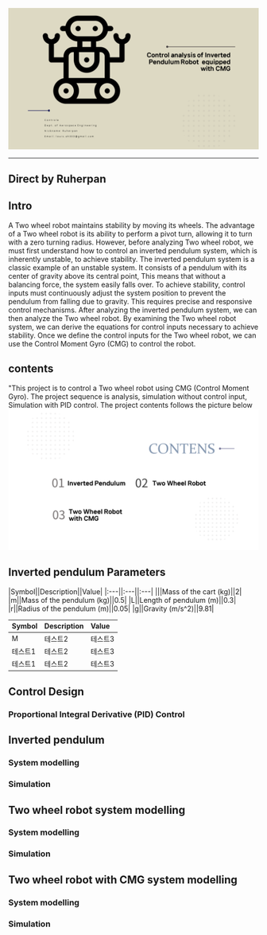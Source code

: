 
![RCTVC](Image/Main_page.png)
***
## Direct by Ruherpan

## Intro

A Two wheel robot maintains stability by moving its wheels. The advantage of a Two wheel robot is its ability to perform a pivot turn, allowing it to turn with a zero turning radius. However, before analyzing Two wheel robot, we must first understand how to control an inverted pendulum system, which is inherently unstable, to achieve stability. The inverted
pendulum system is a classic example of an unstable system. It consists of a pendulum with its center of gravity above its central point, This means that without a balancing force, the system easily falls over. To achieve stability, control inputs must continuously adjust the system position to prevent the pendulum from falling due to gravity. This requires precise and responsive control mechanisms. After analyzing the inverted pendulum system, we can then analyze the Two wheel robot. By examining the Two wheel robot system, we can derive the equations for control inputs necessary to achieve stability. Once we define the control inputs for the Two wheel robot, we can use the Control Moment Gyro (CMG) to control the robot.

## contents
"This project is to control a Two wheel robot using CMG (Control Moment Gyro). The project sequence is analysis, simulation without control input, Simulation with PID control. The project contents follows the picture below
![RCTVC](Image/contents.png)

## Inverted pendulum Parameters
|Symbol||Description||Value|
|:---||:---||:---|
|||Mass of the cart (kg)||2|
|m||Mass of the pendulum (kg)||0.5|
|L||Length of pendulum (m)||0.3|
|r||Radius of the pendulum (m)||0.05|
|g||Gravity (m/s^2)||9.81|

|Symbol|Description|Value|
|:---|:---|:---|
|M|테스트2|테스트3|
|테스트1|테스트2|테스트3|
|테스트1|테스트2|테스트3|




## Control Design

### Proportional Integral Derivative (PID) Control


## Inverted pendulum 

### System modelling

### Simulation

## Two wheel robot system modelling

### System modelling

### Simulation

## Two wheel robot with CMG system modelling

### System modelling

### Simulation
